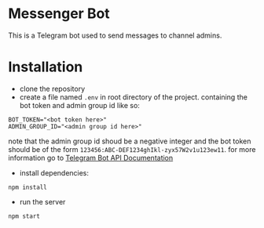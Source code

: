# Messenger Bot

This is a Telegram bot used to send messages to channel admins.

# Installation

 - clone the repository
 - create a file named `.env` in root directory of the project.
   containing the bot token and admin group id like so:
```
BOT_TOKEN="<bot token here>"
ADMIN_GROUP_ID="<admin group id here>"
```
   note that the admin group id shoud be a negative integer and the bot token should be of the form `123456:ABC-DEF1234ghIkl-zyx57W2v1u123ew11`. for more information go to [Telegram Bot API Documentation](https://core.telegram.org/bots/api)
 - install dependencies:
```
npm install
```
 - run the server
```
npm start
```
